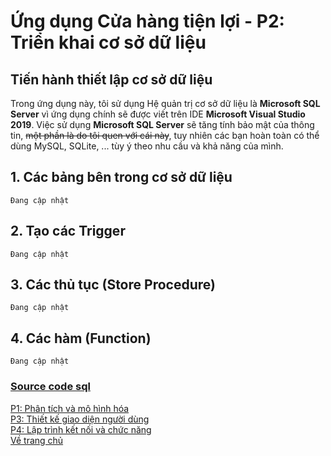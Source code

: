 # Ứng dụng Cửa hàng tiện lợi - P2: Triển khai cơ sở dữ liệu
## Tiến hành thiết lập cơ sở dữ liệu
Trong ứng dụng này, tôi sử dụng Hệ quản trị cơ sở dữ liệu là **Microsoft SQL Server** vì ứng dụng chính sẽ được viết trên IDE **Microsoft Visual Studio 2019**. Việc sử dụng **Microsoft SQL Server** sẽ tăng tính bảo mật của thông tin, ~~một phần là do tôi quen với cái này~~, tuy nhiên các bạn hoàn toàn có thể dùng MySQL, SQLite, ... tùy ý theo nhu cầu và khả năng của mình.
## 1. Các bảng bên trong cơ sở dữ liệu
`Đang cập nhật`
## 2. Tạo các Trigger
`Đang cập nhật`
## 3. Các thủ tục (Store Procedure)
`Đang cập nhật`
## 4. Các hàm (Function)
`Đang cập nhật`

### [Source code sql]()

[P1: Phân tích và mô hình hóa](./Part1.md) <br>
[P3: Thiết kế giao diện người dùng](./Part3.md) <br>
[P4: Lập trình kết nối và chức năng](./Part4.md) <br>
[Về trang chủ](/FiFineBlog/)
